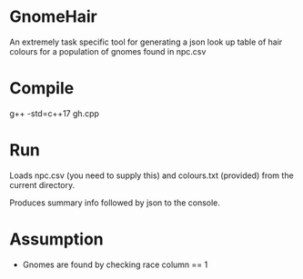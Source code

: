 # GnomeHair
An extremely task specific tool for generating a json look up table of hair colours for a population of gnomes found in npc.csv

# Compile
g++ -std=c++17 gh.cpp 

# Run
Loads npc.csv (you need to supply this) and colours.txt (provided) from the current directory. 

Produces summary info followed by json to the console.

# Assumption
* Gnomes are found by checking race column == 1
